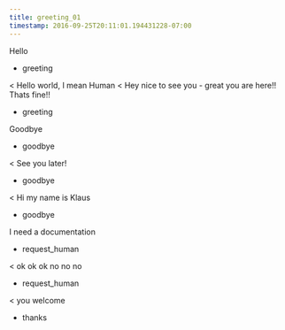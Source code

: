```yaml
---
title: greeting_01
timestamp: 2016-09-25T20:11:01.194431228-07:00
---
```


Hello
* greeting

< Hello world, I mean Human
< Hey nice to see you - great you are here!! Thats fine!! 
* greeting

Goodbye
* goodbye

< See you later!
* goodbye

< Hi my name is Klaus
* goodbye

I need a documentation
* request_human

< ok ok ok no no no 
* request_human

< you welcome
* thanks

